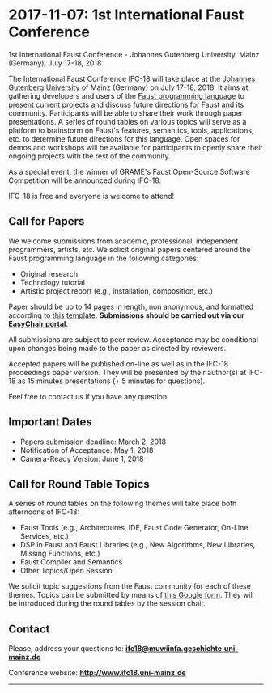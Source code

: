 # **2017-11-07:** 1st International Faust Conference

1st International Faust Conference - Johannes Gutenberg University, Mainz (Germany), July 17-18, 2018

The International Faust Conference [IFC-18](http://www.ifc18.uni-mainz.de) will take place at the [Johannes Gutenberg University](http://www.uni-mainz.de) of Mainz (Germany) on July 17-18, 2018. It aims at gathering developers and users of the [Faust programming language](/) to present current projects and discuss future directions for Faust and its community.
Participants will be able to share their work through paper presentations. A series of round tables on various topics will serve as a platform to brainstorm on Faust's features, semantics, tools, applications, etc. to determine future directions for this language. Open spaces for demos and workshops will be available for participants to openly share their ongoing projects with the rest of the community.

As a special event, the winner of GRAME's Faust Open-Source Software Competition will be announced during IFC-18.

IFC-18 is free and everyone is welcome to attend!

## Call for Papers

We welcome submissions from academic, professional, independent programmers, artists, etc. We solicit original papers centered around the Faust programming language in the following categories:

- Original research
- Technology tutorial
- Artistic project report (e.g., installation, composition, etc.)

Paper should be up to 14 pages in length, non anonymous, and formatted according to [this template](http://www.ifc18.uni-mainz.de/misc/IFC-18-templates.zip). **Submissions should be carried out via our [EasyChair portal](https://easychair.org/conferences/?conf=ifc18)**.

All submissions are subject to peer review. Acceptance may be conditional upon changes being made to the paper as directed by reviewers.

Accepted papers will be published on-line as well as in the IFC-18 proceedings paper version. They will be presented by their author(s) at IFC-18 as 15 minutes presentations (+ 5 minutes for questions).

Feel free to contact us if you have any question.

## Important Dates

- Papers submission deadline: March 2, 2018
- Notification of Acceptance: May 1, 2018
- Camera-Ready Version: June 1, 2018

## Call for Round Table Topics

A series of round tables on the following themes will take place both afternoons of IFC-18:

- Faust Tools (e.g., Architectures, IDE, Faust Code Generator, On-Line Services, etc.)
- DSP in Faust and Faust Libraries (e.g., New Algorithms, New Libraries, Missing Functions, etc.)
- Faust Compiler and Semantics
- Other Topics/Open Session

We solicit topic suggestions from the Faust community for each of these themes. Topics can be submitted by means of [this Google form](https://goo.gl/forms/0fBYxk28jlRdtqRM2). They will be introduced during the round tables by the session chair.

## Contact

Please, address your questions to: **ifc18@muwiinfa.geschichte.uni-mainz.de**

Conference website: **http://www.ifc18.uni-mainz.de**

---

